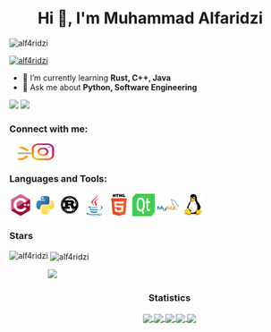 <h1 align="center">Hi 👋, I'm Muhammad Alfaridzi</h1>
<p align="left"> <img src="https://komarev.com/ghpvc/?username=alf4ridzi&label=Profile%20views&color=0e75b6&style=flat" alt="alf4ridzi" /> </p>

<p align="left"> <a href="https://github.com/ryo-ma/github-profile-trophy"><img src="https://github-profile-trophy.vercel.app/?username=alf4ridzi&theme=" alt="alf4ridzi" /></a> </p>

- 🌱 I’m currently learning **Rust, C++, Java**
- 💬 Ask me about **Python, Software Engineering**

<div> <a href="https://github.com/alf4ridzi" target="_blank"><img src="https://img.shields.io/badge/GitHub-100000?style=for-the-badge&logo=github&logoColor=white" target="_blank"></a>
<a href="https://instagram.com/mhd.alfrdzi" target="_blank"><img src="https://img.shields.io/badge/Instagram-E4405F?style=for-the-badge&logo=instagram&logoColor=white" target="_blank"></a>
</div><h3 align="left">Connect with me:</h3>
<p align="left">
<a href="https://www.leetcode.com/fiolalathia" target="blank"><img align="center" src="https://raw.githubusercontent.com/teamedwardforever/Readme-Generator/71f25dd8b98329b168142a6b782a107b75eab178/svg/Social/leet-code.svg" alt="fiolalathia" height="30" width="40" /></a><a href="https://instagram.com/alfr.dz1" target="blank"><img align="center" src="https://raw.githubusercontent.com/teamedwardforever/Readme-Generator/71f25dd8b98329b168142a6b782a107b75eab178/svg/Social/instagram.svg" alt="alfr.dz1" height="30" width="40" /></a></p>

<h3 align="left">Languages and Tools:</h3>
<p align="left">
<img src="https://raw.githubusercontent.com/teamedwardforever/Readme-Generator/71f25dd8b98329b168142a6b782a107b75eab178/svg/Skills/Languages/cplusplus-original.svg" alt="CPP" width="40" height="40"/>
<img src="https://raw.githubusercontent.com/teamedwardforever/Readme-Generator/71f25dd8b98329b168142a6b782a107b75eab178/svg/Skills/Languages/python-original.svg" alt="Python" width="40" height="40"/>
<img src="https://raw.githubusercontent.com/teamedwardforever/Readme-Generator/71f25dd8b98329b168142a6b782a107b75eab178/svg/Skills/Languages/rust-plain.svg" alt="Rust" width="40" height="40"/>
<img src="https://raw.githubusercontent.com/teamedwardforever/Readme-Generator/71f25dd8b98329b168142a6b782a107b75eab178/svg/Skills/Languages/java-original.svg" alt="Java" width="40" height="40"/>
<img src="https://raw.githubusercontent.com/teamedwardforever/Readme-Generator/71f25dd8b98329b168142a6b782a107b75eab178/svg/Skills/Frontend/html5-original-wordmark.svg" alt="HTML" width="40" height="40"/>
<img src="https://raw.githubusercontent.com/teamedwardforever/Readme-Generator/71f25dd8b98329b168142a6b782a107b75eab178/svg/Skills/Frontend/Qt_logo_2016.svg" alt="Qt" width="40" height="40"/>
<img src="https://raw.githubusercontent.com/teamedwardforever/Readme-Generator/71f25dd8b98329b168142a6b782a107b75eab178/svg/Skills/Database/mysql-original-wordmark.svg" alt="Mysql" width="40" height="40"/>
<img src="https://raw.githubusercontent.com/teamedwardforever/Readme-Generator/71f25dd8b98329b168142a6b782a107b75eab178/svg/Skills/Other/linux-original.svg" alt="Linux" width="40" height="40"/>
</p>

<h3 align="left">Stars</h3>
<img align="left" height="180em" src="https://github-readme-stats.vercel.app/api/top-langs/?username=alf4ridzi&layout=compact&theme=" alt=alf4ridzi />

<p>&nbsp;<img align="center" height="180em" src="https://github-readme-stats.vercel.app/api?username=alf4ridzi&show_icons=true&locale=en&theme=" alt="alf4ridzi" /></p>

<img src="https://user-images.githubusercontent.com/73097560/115834477-dbab4500-a447-11eb-908a-139a6edaec5c.gif"><h3 align="center">Statistics</h3>
<div align="center">
<a href="https://github.com/alf4ridzi">
<img align="center" src="http://github-profile-summary-cards.vercel.app/api/cards/stats?username=alf4ridzi&theme=2077" height="180em" />
<img align="center" src="http://github-profile-summary-cards.vercel.app/api/cards/most-commit-language?username=alf4ridzi&theme=2077" height="180em" />
<img align="center" src="http://github-profile-summary-cards.vercel.app/api/cards/repos-per-language?username=alf4ridzi&theme=2077" height="180em" />
<img align="center" src="http://github-profile-summary-cards.vercel.app/api/cards/productive-time?username=alf4ridzi&theme=2077" height="180em" />
<img align="center" src="http://github-profile-summary-cards.vercel.app/api/cards/profile-details?username=alf4ridzi&theme=2077" height="180em" />
</div>
